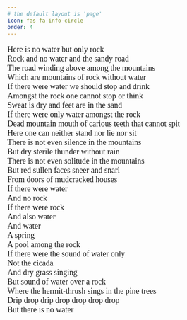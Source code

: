```yaml
---
# the default layout is 'page'
icon: fas fa-info-circle
order: 4
---
```


<pre style="font-family: 'Comic Sans MS'; font-size: 18px;">Here is no water but only rock
Rock and no water and the sandy road
The road winding above among the mountains
Which are mountains of rock without water
If there were water we should stop and drink
Amongst the rock one cannot stop or think 
Sweat is dry and feet are in the sand
If there were only water amongst the rock
Dead mountain mouth of carious teeth that cannot spit
Here one can neither stand nor lie nor sit
There is not even silence in the mountains
But dry sterile thunder without rain
There is not even solitude in the mountains
But red sullen faces sneer and snarl
From doors of mudcracked houses
If there were water
And no rock
If there were rock
And also water
And water
A spring
A pool among the rock
If there were the sound of water only
Not the cicada
And dry grass singing
But sound of water over a rock
Where the hermit-thrush sings in the pine trees
Drip drop drip drop drop drop drop
But there is no water </pre>